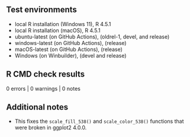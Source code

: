 ## Test environments

* local R installation (Windows 11), R 4.5.1
* local R installation (macOS), R 4.5.1
* ubuntu-latest (on GitHub Actions), (oldrel-1, devel, and release)
* windows-latest (on GitHub Actions), (release)
* macOS-latest (on GitHub Actions), (release)
* Windows (on Winbuilder), (devel and release)

## R CMD check results

0 errors | 0 warnings | 0 notes

## Additional notes

* This fixes the `scale_fill_538()` and `scale_color_538()` functions that were broken in ggplot2 4.0.0.
